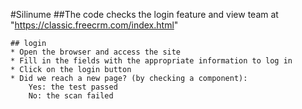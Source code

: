 #Silinume
##The code checks the login feature and view team at "https://classic.freecrm.com/index.html"
```
## login
* Open the browser and access the site
* Fill in the fields with the appropriate information to log in
* Click on the login button
* Did we reach a new page? (by checking a component):
    Yes: the test passed
    No: the scan failed
